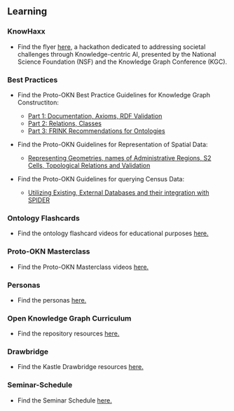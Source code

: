 ## Learning

### KnowHaxx

- Find the flyer [here](./assets/resources/knowhax-flyer.pdf), a hackathon dedicated to addressing societal challenges through Knowledge-centric AI, presented by the National Science Foundation (NSF) and the Knowledge Graph Conference (KGC).

### Best Practices

- Find the Proto-OKN Best Practice Guidelines for Knowledge Graph Constructiton:
  - [Part 1: Documentation, Axioms, RDF Validation](./resource-pages/graph-construction-guidelines.md)
  - [Part 2: Relations, Classes](./resource-pages/graph-construction-guidelines-part2.md)
  - [Part 3: FRINK Recommendations for Ontologies](./resource-pages/graph-construction-guidelines-part3.md)

- Find the Proto-OKN Guidelines for Representation of Spatial Data:
  - [Representing Geometries, names of Administrative Regions, S2 Cells, Topological Relations and Validation](./resource-pages/spatial-data-representation-guidelines.md)

- Find the Proto-OKN Guidelines for querying Census Data:
  - [Utilizing Existing, External Databases and their integration with SPIDER](./resource-pages/cencus-wg-guidelines.md)


### Ontology Flashcards

- Find the ontology flashcard videos for educational purposes [here.](./resource-pages/ontology-flashcards.md)

### Proto-OKN Masterclass

- Find the Proto-OKN Masterclass videos [here.](./resource-pages/Proto-OKN-Masterclass-Series.md)

### Personas

- Find the personas [here.](./resource-pages/personas.md)

### Open Knowledge Graph Curriculum

- Find the repository resources [here.](https://github.com/KGConf/open-kg-curriculum)

### Drawbridge

- Find the Kastle Drawbridge resources [here.](https://github.com/kastle-lab/kastle-drawbridge)

### Seminar-Schedule

- Find the Seminar Schedule [here.](./resource-pages/seminar-schedule.md)